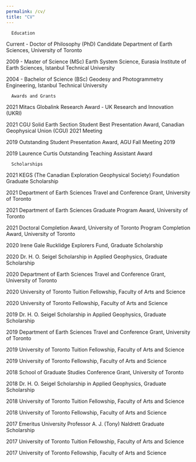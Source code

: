 ```yaml
---
permalink: /cv/
title: "CV"
---
```


      Education

Current - Doctor of Philosophy (PhD) Candidate
			Department of Earth Sciences,
			University of Toronto

2009 - Master of Science (MSc)
			Earth System Science, Eurasia Institute of Earth Sciences,
			Istanbul Technical University

2004 - Bachelor of Science (BSc)
			Geodesy and Photogrammetry Engineering,
      Istanbul Technical University


      Awards and Grants

2021  Mitacs Globalink Research Award - UK Research and Innovation (UKRI)

2021  CGU Solid Earth Section Student Best Presentation Award, Canadian Geophysical Union (CGU) 2021 Meeting

2019	Outstanding Student Presentation Award, AGU Fall Meeting 2019

2019 	Laurence Curtis Outstanding Teaching Assistant Award


      Scholarships

2021  KEGS (The Canadian Exploration Geophysical Society) Foundation Graduate Scholarship

2021  Department of Earth Sciences Travel and Conference Grant, University of Toronto

2021  Department of Earth Sciences Graduate Program Award, University of Toronto

2021  Doctoral Completion Award, University of Toronto Program Completion Award, University of Toronto

2020  Irene Gale Rucklidge Explorers Fund, Graduate Scholarship

2020  Dr. H. O. Seigel Scholarship in Applied Geophysics, Graduate Scholarship

2020  Department of Earth Sciences Travel and Conference Grant, University of Toronto

2020  University of Toronto Tuition Fellowship, Faculty of Arts and Science

2020  University of Toronto Fellowship, Faculty of Arts and Science

2019  Dr. H. O. Seigel Scholarship in Applied Geophysics, Graduate Scholarship

2019  Department of Earth Sciences Travel and Conference Grant, University of Toronto

2019  University of Toronto Tuition Fellowship, Faculty of Arts and Science

2019  University of Toronto Fellowship, Faculty of Arts and Science

2018  School of Graduate Studies Conference Grant, University of Toronto

2018  Dr. H. O. Seigel Scholarship in Applied Geophysics, Graduate Scholarship

2018  University of Toronto Tuition Fellowship, Faculty of Arts and Science

2018  University of Toronto Fellowship, Faculty of Arts and Science

2017  Emeritus University Professor A. J. (Tony) Naldrett Graduate Scholarship

2017  University of Toronto Tuition Fellowship, Faculty of Arts and Science

2017  University of Toronto Fellowship, Faculty of Arts and Science
